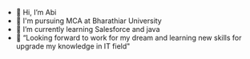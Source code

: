 - 👋 Hi, I’m Abi
- 👀 I'm pursuing MCA at Bharathiar University
- 🌱 I’m currently learning Salesforce and java
- 💞️ “Looking forward to work for my dream and learning new skills for upgrade my knowledge in IT field"
